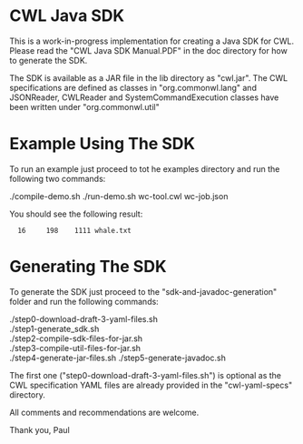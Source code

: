 CWL Java SDK
============

This is a work-in-progress implementation for creating a Java SDK for CWL.
Please read the "CWL Java SDK Manual.PDF" in the doc directory for how to generate the SDK.

The SDK is available as a JAR file in the lib directory as "cwl.jar".  The CWL specifications are defined as classes in "org.commonwl.lang" and JSONReader, CWLReader and SystemCommandExecution classes have been written under "org.commonwl.util"

Example Using The SDK
=====================

To run an example just proceed to tot he examples directory and run the following two commands:

./compile-demo.sh 
./run-demo.sh wc-tool.cwl wc-job.json

You should see the following result:

      16     198    1111 whale.txt

Generating The SDK
==================

To generate the SDK just proceed to the "sdk-and-javadoc-generation" folder and run the following commands:

./step0-download-draft-3-yaml-files.sh	
./step1-generate_sdk.sh			
./step2-compile-sdk-files-for-jar.sh	
./step3-compile-util-files-for-jar.sh	
./step4-generate-jar-files.sh
./step5-generate-javadoc.sh

The first one ("step0-download-draft-3-yaml-files.sh") is optional as the CWL specification YAML files are already provided in the "cwl-yaml-specs" directory.

All comments and recommendations are welcome.

Thank you,
Paul
